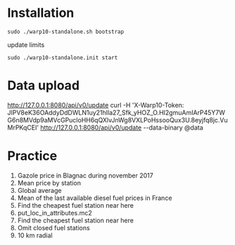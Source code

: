 # Installation

    sudo ./warp10-standalone.sh bootstrap


update limits

    sudo ./warp10-standalone.init start

# Data upload
http://127.0.0.1:8080/api/v0/update 
     curl  -H 'X-Warp10-Token: JIPV8eK36OAddyDdDWLN1uy21hIla27_Sfk_yHOZ_O.HI2gmuAmIArP45Y7WG6n8MVdp9aMVcGPucloHH6qQXlvJnWg8VXLPoHssooQux3U.8eyjfq8jc.VuMrPKqCEI' http://127.0.0.1:8080/api/v0/update --data-binary @data


# Practice

1. Gazole price in Blagnac during november 2017
2. Mean price by station
3. Global average
4. Mean of the last available diesel fuel prices in France
5. Find the cheapest fuel station near here
6. put_loc_in_attributes.mc2
7. Find the cheapest fuel station near here
8. Omit closed fuel stations
9. 10 km radial